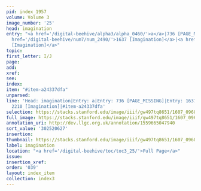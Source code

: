 ```yaml
---
pid: index_1957
volume: Volume 3
image_number: '25'
head: imagination
entry: "<a href='/digital-beehive/alpha3/alpha_0460/'>a</a>|736 [PAGE_MISSING]|<a
  href='/digital-beehive/num7/num_2490/'>1637 [Imagination]</a>|<a href='/digital-beehive/num9/num_3154/'>2210
  [Imagination]</a>"
topic:
first_letter: I/J
page:
add:
xref:
see:
index:
item: "#item-a24337dfa"
unparsed:
line: 'Head: imagination|Entry: a|Entry: 736 [PAGE_MISSING]|Entry: 1637 [Imagination]|Entry:
  2210 [Imagination]|#item-a24337dfa'
selection: https://stacks.stanford.edu/image/iiif/gw497tq8651/1607_0968/864,627,678,126/full/0/default.jpg
full_image: https://stacks.stanford.edu/image/iiif/gw497tq8651/1607_0968/full/full/0/default.jpg
annotation_uri: http://dev.llgc.org.uk/annotation/1559665047940
sort_value: '302520627'
insertion:
thumbnail: https://stacks.stanford.edu/image/iiif/gw497tq8651/1607_0968/864,627,678,126/150,/0/default.jpg
label: imagination
location: "<a href='/digital-beehive/toc/toc3_25/'>Full Page</a>"
issue:
insertion_xref:
order: '039'
layout: index_item
collection: index3
---
```

